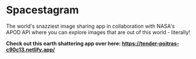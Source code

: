 # Spacestagram

The world's snazziest image sharing app in collaboration with NASA's APOD API where you can explore images that are out of this world - literally!

**Check out this earth shattering app over here: https://tender-poitras-c90c13.netlify.app/**
